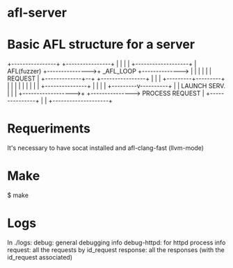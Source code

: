 # afl-server

Basic AFL structure for a server
================================

+----------------+                +----------------+
|                |                |                |              +-------------------+
|   AFL(fuzzer)  +--------------->+   _AFL_LOOP    +-------------->                   |
|                |                |                |              |      REQUEST      |
+-------------+--+                +----------------+              |                   |
              |                                                   +---------+---------+
              |                                                             |
              |                                                             |
              |                                                             |
              |                                                             |
              |                   +---------------+                         |
              |                   |               |               +---------v----------+
              |                   |  LAUNCH SERV. |               |                    |
              +------------------>+               +--------------->   PROCESS REQUEST  |
                                  +---------------+               |                    |
                                                                  +--------------------+

Requeriments 
============

It's necessary to have socat installed and afl-clang-fast (llvm-mode)

Make
====

$ make 

Logs
====
In ./logs:
  debug: general debugging info
  debug-httpd: for httpd process info
  request: all the requests by id_request
  response: all the responses (with the id_request associated)
